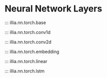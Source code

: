 # Neural Network Layers

::: illia.nn.torch.base

::: illia.nn.torch.conv1d

::: illia.nn.torch.conv2d

::: illia.nn.torch.embedding

::: illia.nn.torch.linear

::: illia.nn.torch.lstm
